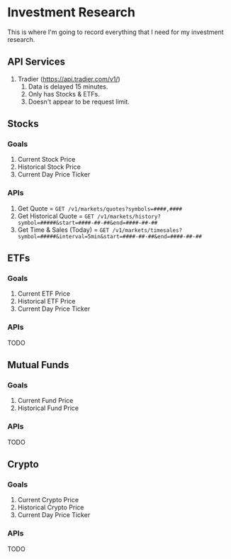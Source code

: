 # Investment Research

This is where I'm going to record everything that I need for my investment research.

## API Services

1. Tradier (https://api.tradier.com/v1/)
	1. Data is delayed 15 minutes.
	1. Only has Stocks & ETFs.
	1. Doesn't appear to be request limit.

## Stocks

### Goals

1. Current Stock Price
1. Historical Stock Price
1. Current Day Price Ticker


### APIs

1. Get Quote = `GET /v1/markets/quotes?symbols=####,####`
1. Get Historical Quote = `GET /v1/markets/history?symbol=#####&start=####-##-##&end=####-##-##`
1. Get Time & Sales (Today) = `GET /v1/markets/timesales?symbol=#####&interval=5min&start=####-##-##&end=####-##-##`

## ETFs

### Goals

1. Current ETF Price
1. Historical ETF Price
1. Current Day Price Ticker

### APIs

TODO

## Mutual Funds

### Goals

1. Current Fund Price
1. Historical Fund Price

### APIs

TODO

## Crypto

### Goals

1. Current Crypto Price
1. Historical Crypto Price
1. Current Day Price Ticker

### APIs

TODO